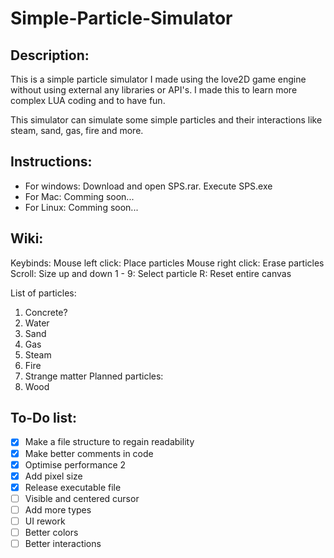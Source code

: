 # Simple-Particle-Simulator

## Description:
This is a simple particle simulator I made using the love2D game engine without using external any libraries or API's. I made this to learn more complex LUA coding and to have fun.

This simulator can simulate some simple particles and their interactions like steam, sand, gas, fire and more.

## Instructions:

* For windows: Download and open SPS.rar. Execute SPS.exe
* For Mac: Comming soon...
* For Linux: Comming soon...

## Wiki:

Keybinds:
Mouse left click: Place particles
Mouse right click: Erase particles
Scroll: Size up and down
1 - 9: Select particle
R: Reset entire canvas

List of particles:
1. Concrete?
2. Water
3. Sand
4. Gas
5. Steam
6. Fire
7. Strange matter
Planned particles:
8. Wood

## To-Do list:

- [x] Make a file structure to regain readability 
- [x] Make better comments in code
- [x] Optimise performance 2
- [x] Add pixel size 
- [x] Release executable file 
- [ ] Visible and centered cursor
- [ ] Add more types
- [ ] UI rework
- [ ] Better colors
- [ ] Better interactions
